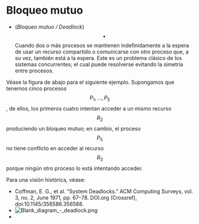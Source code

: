 # Bloqueo mutuo

- (_Bloqueo mutuo / Deadlock_) $$\bullet$$ Cuando dos o más procesos se mantienen indefinidamente a la espera de usar un recurso compartido o comunicarse con otro proceso que, a su vez, también está a la espera. Este es un problema clásico de los sistemas concurrentes; el cual puede resolverse evitando la simetría entre procesos. 

Véase la figura de abajo para el siguiente ejemplo. Supongamos que tenemos cinco procesos $$P_1, ..., P_5$$, de ellos, los primeros cuatro intentan acceder a un mismo recurso $$R_2$$ produciendo un bloqueo mutuo; en cambio, el proceso $$P_5$$ no tiene conflicto en acceder al recurso $$R_3$$ porque ningún otro proceso lo está intentando acceder.

Para una visión histórica, véase: 

- Coffman, E. G., et al. “System Deadlocks.” ACM Computing Surveys, vol. 3, no. 2, June 1971, pp. 67–78. DOI.org (Crossref), doi:10.1145/356586.356588.
- ![Blank_diagram_-_deadlock.png](https://hypernotes.zenkit.com/api/v1/lists/2363520/files/HO8Xgv7jz)
- 
